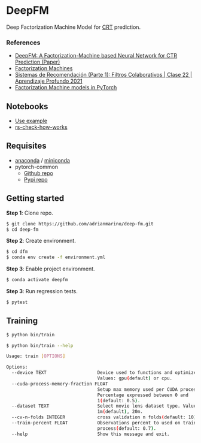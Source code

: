 # DeepFM

Deep Factorization Machine Model for [CRT](https://en.wikipedia.org/wiki/Click-through_rate) prediction.

### References

* [DeepFM: A Factorization-Machine based Neural Network for CTR Prediction (Paper)](https://arxiv.org/pdf/1703.04247.pdf)
* [Factorization Machines](https://d2l.ai/chapter_recommender-systems/fm.html)
* [Sistemas de Recomendación (Parte 1): Filtros Colaborativos | Clase 22 | Aprendizaje Profundo 2021](https://www.youtube.com/watch?v=YAvX3BBh7U4)
* [Factorization Machine models in PyTorch](https://github.com/rixwew/pytorch-fm)


## Notebooks

* [Use example](https://github.com/adrianmarino/deep-fm/blob/master/notebooks/rs.ipynb)
* [rs-check-how-works](https://github.com/adrianmarino/deep-fm/blob/master/notebooks/rs-check-how-works.ipynb)
 

## Requisites

* [anaconda](https://www.anaconda.com/products/individual) / [miniconda](https://docs.conda.io/en/latest/miniconda.html)
* pytorch-common
  * [Github repo](https://github.com/adrianmarino/pytorch-common/tree/master)
  * [Pypi repo](https://pypi.org/project/pytorch-common/)

## Getting started

**Step 1**: Clone repo.

```bash
$ git clone https://github.com/adrianmarino/deep-fm.git
$ cd deep-fm
```

**Step 2**: Create environment.

```bash
$ cd dfm
$ conda env create -f environment.yml
```

**Step 3**: Enable project environment.

```bash
$ conda activate deepfm
```

**Step 3**: Run regression tests.

```bash
$ pytest
```

## Training

```bash
$ python bin/train
```

```bash
$ python bin/train --help

Usage: train [OPTIONS]

Options:
  --device TEXT                   Device used to functions and optimize model.
                                  Values: gpu(default) or cpu.
  --cuda-process-memory-fraction FLOAT
                                  Setup max memory used per CUDA process.
                                  Percentage expressed between 0 and
                                  1(default: 0.5).
  --dataset TEXT                  Select movie lens dataset type. Values:
                                  1m(default), 20m.
  --cv-n-folds INTEGER            cross validation n folds(default: 10).
  --train-percent FLOAT           Observations percent to used on training
                                  process(default: 0.7).
  --help                          Show this message and exit.
```
